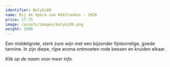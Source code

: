 ```yaml
---
identifier: Bolyki09
name: Bij de Opera van Kékfrankos - 2016
price: 17.75
image: /assets/images/bolyki09.png
weight: 1500
---
```

Een middelgrote, sterk zure wijn met een bijzonder fijnkorrelige, goede tannine. In zijn
diepe, rijpe aroma ontmoeten rode bessen en kruiden elkaar.

*Klik op de naam voor meer info.*
